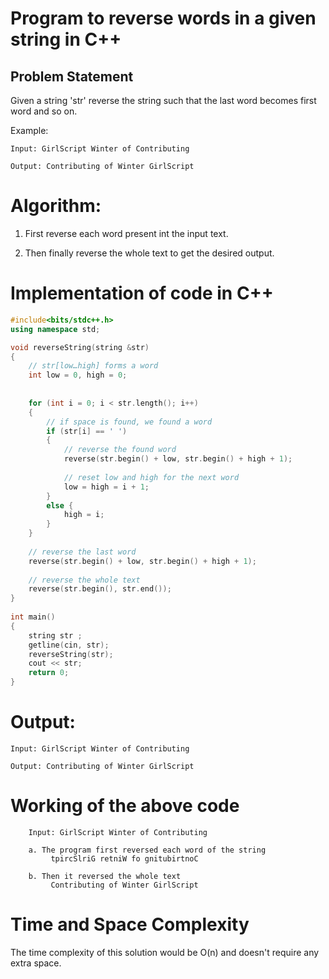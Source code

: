 # Program to reverse words in a given string in C++

## Problem Statement
Given a string 'str' reverse the string such that the last word becomes first word and so on.

Example:
```
Input: GirlScript Winter of Contributing

Output: Contributing of Winter GirlScript
```

# Algorithm:

1. First reverse each word present int the input text.

2. Then finally reverse the whole text to get the desired output.


# Implementation of code in C++
```C++
#include<bits/stdc++.h>
using namespace std;

void reverseString(string &str)
{
    // str[low…high] forms a word
    int low = 0, high = 0;
 
    
    for (int i = 0; i < str.length(); i++)
    {
        // if space is found, we found a word
        if (str[i] == ' ')
        {
            // reverse the found word
            reverse(str.begin() + low, str.begin() + high + 1);
 
            // reset low and high for the next word
            low = high = i + 1;
        }
        else {
            high = i;
        }
    }
 
    // reverse the last word
    reverse(str.begin() + low, str.begin() + high + 1);
 
    // reverse the whole text
    reverse(str.begin(), str.end());
}
 
int main()
{
    string str ;
    getline(cin, str);
    reverseString(str);
    cout << str; 
    return 0;
}

```
# Output:
```
Input: GirlScript Winter of Contributing

Output: Contributing of Winter GirlScript
```
# Working of the above code
```
    Input: GirlScript Winter of Contributing

    a. The program first reversed each word of the string
         tpircSlriG retniW fo gnitubirtnoC

    b. Then it reversed the whole text
         Contributing of Winter GirlScript

```

# Time and Space Complexity

The time complexity of this solution would be O(n) and doesn't require any extra space.
